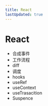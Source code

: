 ```yaml
---
title: React
lastUpdated: true
---
```


# React

- 合成事件
- 工作流程
- diff
- 调度
- hooks
- useRef
- useContext
- useTrasacition
- Suspence

